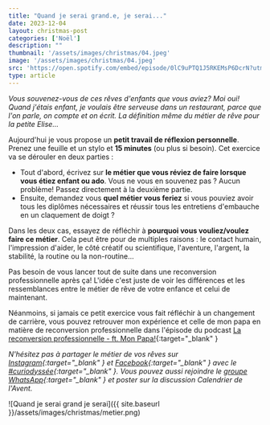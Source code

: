 ```yaml
---
title: "Quand je serai grand.e, je serai..."
date: 2023-12-04 
layout: christmas-post
categories: ['Noël']
description: ""
thumbnail: '/assets/images/christmas/04.jpeg'
image: '/assets/images/christmas/04.jpeg'
src: 'https://open.spotify.com/embed/episode/0lC9uPTQ1J5RKEMsP6DcrN?utm_source=generator'
type: article
---
```


_Vous souvenez-vous de ces rêves d'enfants que vous aviez? Moi oui! Quand j'étais enfant, je voulais être serveuse dans un restaurant, parce que l'on parle, on compte et on écrit. La définition même du métier de rêve pour la petite Elise..._

Aujourd'hui je vous propose un **petit travail de réflexion personnelle**. Prenez une feuille et un stylo et **15 minutes** (ou plus si besoin). 
Cet exercice va se dérouler en deux parties : 
- Tout d'abord, écrivez sur **le métier que vous réviez de faire lorsque vous étiez enfant ou ado**. Vous ne vous en souvenez pas ? Aucun problème! Passez directement à la deuxième partie.
- Ensuite, demandez vous **quel métier vous feriez** si vous pouviez avoir tous les diplômes nécessaires et réussir tous les entretiens d'embauche en un claquement de doigt ? 

Dans les deux cas, essayez de réfléchir à **pourquoi vous vouliez/voulez faire ce métier**. Cela peut être pour de multiples raisons : le contact humain, l'impression d'aider, le côté créatif ou scientifique, l'aventure, l'argent, la stabilité, la routine ou la non-routine...

Pas besoin de vous lancer tout de suite dans une reconversion professionnelle après ça! L'idée c'est juste de voir les différences et les ressemblances entre le métier de rêve de votre enfance et celui de maintenant.

Néanmoins, si jamais ce petit exercice vous fait réfléchir à un changement de carrière, vous pouvez retrouver mon expérience et celle de mon papa en matière de reconversion professionnelle dans l'épisode du podcast [La reconversion professionnelle - ft. Mon Papa!](https://open.spotify.com/episode/0lC9uPTQ1J5RKEMsP6DcrN?si=1612c1b2bb4440af){:target="\_blank" } 

_N'hésitez pas à partager le métier de vos rêves sur [Instagram](https://www.instagram.com/curiodyssee/){:target="\_blank" } et [Facebook](https://www.facebook.com/profile.php?id=100095299300100){:target="\_blank" } avec le [#curiodyssée](https://www.instagram.com/explore/tags/curiodyss%C3%A9e/){:target="\_blank" }. Vous pouvez aussi rejoindre le [groupe WhatsApp](https://chat.whatsapp.com/DpoZEthNJNf3GVLHsyHiG5){:target="\_blank" } et poster sur la discussion Calendrier de l'Avent._

![Quand je serai grand je serai]({{ site.baseurl }}/assets/images/christmas/metier.png)